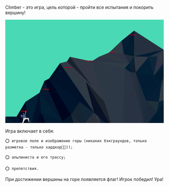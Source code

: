 Climber - это игра, цель которой - пройти все испытания и покорить вершину!

![screenshot](readme-assets/elbrus-climber.gif)

Игра включает в себя:

    ⭕ игровое поле и изображение горы (никаких бэкграундов, только разметка - только хардкор👹🤘));

    ⭕ альпиниста и его трассу;

    ⭕ препятствия.

При достижении вершины на горе появляется флаг! Игрок победил! Ура!
